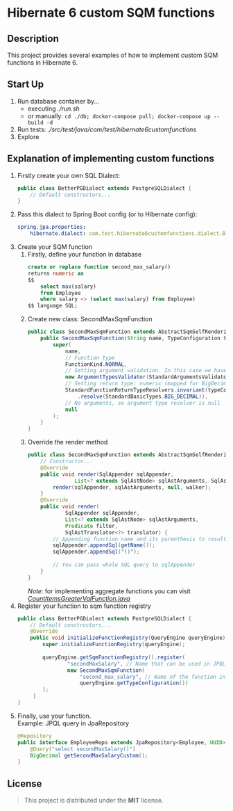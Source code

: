# Hibernate 6 custom SQM functions

## Description

This project provides several examples of how to implement custom SQM functions in Hibernate 6.

## Start Up

1. Run database container by...
	- executing *./run.sh*
	- or manually: `cd ./db; docker-compose pull; docker-compose up --build -d`
2. Run tests: *./src/test/java/com/test/hibernate6customfunctions*
3. Explore

## Explanation of implementing custom functions

1. Firstly create your own SQL Dialect:
    ```java
    public class BetterPGDialect extends PostgreSQLDialect {
        // Default constructors...
    }
    ```
2. Pass this dialect to Spring Boot config (or to Hibernate config):
    ```yaml
    spring.jpa.properties:
        hibernate.dialect: com.test.hibernate6customfunctions.dialect.BetterPGDialect
    ```
3. Create your SQM function
    1. Firstly, define your function in database
       ```sql
       create or replace function second_max_salary() 
       returns numeric as 
       $$
	       select max(salary) 
	       from Employee 
	       where salary <> (select max(salary) from Employee) 
       $$ language SQL;
       ```
    2. Create new class: SecondMaxSqmFunction
       ```java
       public class SecondMaxSqmFunction extends AbstractSqmSelfRenderingFunctionDescriptor {
           public SecondMaxSqmFunction(String name, TypeConfiguration typeConfiguration) {
               super(
                   name,
                   // Function type
                   FunctionKind.NORMAL,
                   // Setting argument validation. In this case we have no input args
                   new ArgumentTypesValidator(StandardArgumentsValidators.exactly(0)),
                   // Setting return type: numeric (mapped for BigDecimal)
                   StandardFunctionReturnTypeResolvers.invariant(typeConfiguration.getBasicTypeRegistry()
                       .resolve(StandardBasicTypes.BIG_DECIMAL)),
                   // No arguments, so argument type resolver is null 
                   null
               );
           }
       }
       ```
    3. Override the render method
        ```java
        public class SecondMaxSqmFunction extends AbstractSqmSelfRenderingFunctionDescriptor {
            // Constructor...
            @Override
            public void render(SqlAppender sqlAppender, 
                       List<? extends SqlAstNode> sqlAstArguments, SqlAstTranslator<?> walker) {
                render(sqlAppender, sqlAstArguments, null, walker);
            }
            @Override
            public void render(
                    SqlAppender sqlAppender,
                    List<? extends SqlAstNode> sqlAstArguments,
                    Predicate filter,
                    SqlAstTranslator<?> translator) {
                // Appending function name and its parenthesis to result SQL query
                sqlAppender.appendSql(getName());
                sqlAppender.appendSql("()");
				
                // You can pass whole SQL query to sqlAppender
            }
        }
        ```
        *Note*: for implementing aggregate functions you can
        visit *[CountItemsGreaterValFunction.java](src/main/java/com/test/hibernate6customfunctions/fuctions/CountItemsGreaterValFunction.java)*
4. Register your function to sqm function registry
    ```java
    public class BetterPGDialect extends PostgreSQLDialect {
        // Default constructors...
        @Override
        public void initializeFunctionRegistry(QueryEngine queryEngine) {
            super.initializeFunctionRegistry(queryEngine);
            
            queryEngine.getSqmFunctionRegistry().register(
                    "secondMaxSalary", // Name that can be used in JPQL queries
                    new SecondMaxSqmFunction(
                        "second_max_salary", // Name of the function in the database
                        queryEngine.getTypeConfiguration())
            );
         }
    }
    ```
5. Finally, use your function.  
	Example: JPQL query in JpaRepository
	```java
	@Repository
	public interface EmployeeRepo extends JpaRepository<Employee, UUID> {
		@Query("select secondMaxSalary()")
    	BigDecimal getSecondMaxSalaryCustom();
    }
	```

## License

> This project is distributed under the **MIT** license.
